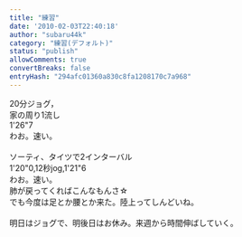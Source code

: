 ```yaml
---
title: "練習"
date: '2010-02-03T22:40:18'
author: "subaru44k"
category: "練習(デフォルト)"
status: "publish"
allowComments: true
convertBreaks: false
entryHash: "294afc01360a830c8fa1208170c7a968"
---
```

20分ジョグ，<br>
家の周り1流し<br>
1'26"7<br>
わお。速い。<br>
<br>
ソーティ、タイツで2インターバル<br>
1'20"0,12秒jog,1'21"6<br>
わお。速い。<br>
肺が戻ってくればこんなもんさ☆<br>
でも今度は足とか腰とか来た。陸上ってしんどいね。<br>
<br>
明日はジョグで、明後日はお休み。来週から時間伸ばしていく。
